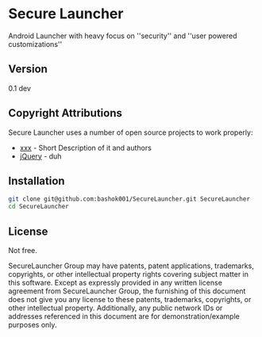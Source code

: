 Secure Launcher
=========

Android Launcher with heavy focus on ''security'' and ''user powered customizations''


Version
----

0.1 dev

Copyright Attributions
-----------

Secure Launcher uses a number of open source projects to work properly:

* [xxx] - Short Description of it and authors
* [jQuery] - duh 

Installation
--------------

```sh
git clone git@github.com:bashok001/SecureLauncher.git SecureLauncher
cd SecureLauncher
```

License
----

Not free. 

SecureLauncher Group may have patents, patent applications, trademarks, copyrights, or other intellectual property rights covering subject matter in this software. Except as expressly provided in any written license agreement from SecureLauncher Group, the furnishing of this document does not give you any license to these patents, trademarks, copyrights, or other intellectual property. Additionally, any public network IDs or addresses referenced in this document are for demonstration/example purposes only.

[xxx]:http://example.com/
[jQuery]:http://jquery.com